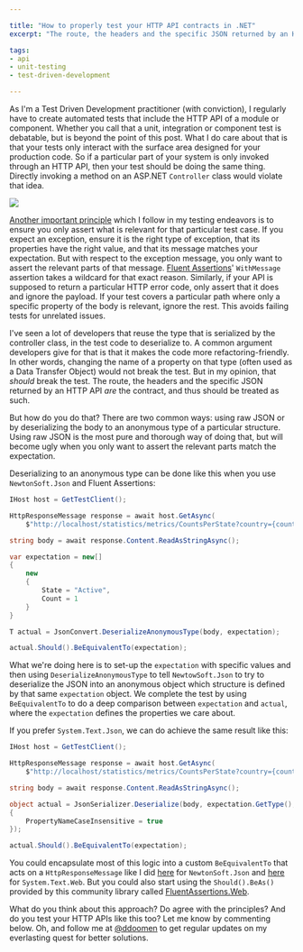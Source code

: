 ```yaml
---

title: "How to properly test your HTTP API contracts in .NET"
excerpt: "The route, the headers and the specific JSON returned by an HTTP API are the contract, and thus should be treated as such"

tags:
- api
- unit-testing
- test-driven-development

---
```


As I'm a Test Driven Development practitioner (with conviction), I regularly have to create automated tests that include the HTTP API of a module or component. Whether you call that a unit, integration or component test is debatable, but is beyond the point of this post. What I do care about that is that your tests only interact with the surface area designed for your production code. So if a particular part of your system is only invoked through an HTTP API, then your test should be doing the same thing. Directly invoking a method on an ASP.NET `Controller` class would violate that idea. 

<img src="{{ site.url }}{{ site.baseurl }}/assets/images/posts/2023/api-testing.png" class="align-center"/> 

[Another important principle](2021/10/laws-test-driven-development.html) which I follow in my testing endeavors is to ensure you only assert what is relevant for that particular test case. If you expect an exception, ensure it is the right type of exception, that its properties have the right value, and that its message matches your expectation. But with respect to the exception message, you only want to assert the relevant parts of that message. [Fluent Assertions](https://fluentassertions.com/)' `WithMessage` assertion takes a wildcard for that exact reason. Similarly, if your API is supposed to return a particular HTTP error code, only assert that it does and ignore the payload. If your test covers a particular path where only a specific property of the body is relevant, ignore the rest. This avoids failing tests for unrelated issues. 

I've seen a lot of developers that reuse the type that is serialized by the controller class, in the test code to deserialize to. A common argument developers give for that is that it makes the code more refactoring-friendly. In other words, changing the name of a property on that type (often used as a Data Transfer Object) would not break the test. But in my opinion, that _should_ break the test. The route, the headers and the specific JSON returned by an HTTP API _are_ the contract, and thus should be treated as such. 

But how do you do that? There are two common ways: using raw JSON or by deserializing the body to an anonymous type of a particular structure. Using raw JSON is the most pure and thorough way of doing that, but will become ugly when you only want to assert the relevant parts match the expectation. 

Deserializing to an anonymous type can be done like this when you use `NewtonSoft.Json` and Fluent Assertions:

```csharp
IHost host = GetTestClient();

HttpResponseMessage response = await host.GetAsync(
    $"http://localhost/statistics/metrics/CountsPerState?country={countryCode}&kind=Filming");

string body = await response.Content.ReadAsStringAsync();

var expectation = new[]
{
    new
    {
        State = "Active",
        Count = 1
    }
}

T actual = JsonConvert.DeserializeAnonymousType(body, expectation);

actual.Should().BeEquivalentTo(expectation);
```

What we're doing here is to set-up the `expectation` with specific values and then using `DeserializeAnonymousType` to tell `NewtowSoft.Json` to try to deserialize the JSON into an anonymous object which structure is defined by that same `expectation` object. We complete the test by using `BeEquivalentTo` to do a deep comparison between `expectation` and `actual`, where the `expectation` defines the properties we care about. 

If you prefer `System.Text.Json`, we can do achieve the same result like this:

```csharp
IHost host = GetTestClient();

HttpResponseMessage response = await host.GetAsync(
    $"http://localhost/statistics/metrics/CountsPerState?country={countryCode}&kind=Filming");

string body = await response.Content.ReadAsStringAsync();

object actual = JsonSerializer.Deserialize(body, expectation.GetType(), new JsonSerializerOptions
{
    PropertyNameCaseInsensitive = true
});

actual.Should().BeEquivalentTo(expectation);
```

You could encapsulate most of this logic into a custom `BeEquivalentTo` that acts on a `HttpResponseMessage` like I did [here](https://github.com/dennisdoomen/EffectiveTddDemo/blob/master/Tests/DocumentManagement.Specs/13_SimplerDeserialization_NewtonSoft/HttpClientExtensions.cs#L8) for `NewtonSoft.Json` and [here](https://github.com/dennisdoomen/EffectiveTddDemo/blob/master/Tests/DocumentManagement.Specs/14_SimplerDeserialization_SystemText/HttpClientExtensions.cs#L8) for `System.Text.Web`. But you could also start using the `Should().BeAs()` provided by this community library called [FluentAssertions.Web](https://github.com/adrianiftode/FluentAssertions.Web#fluentassertionsweb-examples). 

What do you think about this approach? Do agree with the principles? And do you test your HTTP APIs like this too? Let me know by commenting below. Oh, and follow me at [@ddoomen](https://twitter.com/ddoomen) to get regular updates on my everlasting quest for better solutions.